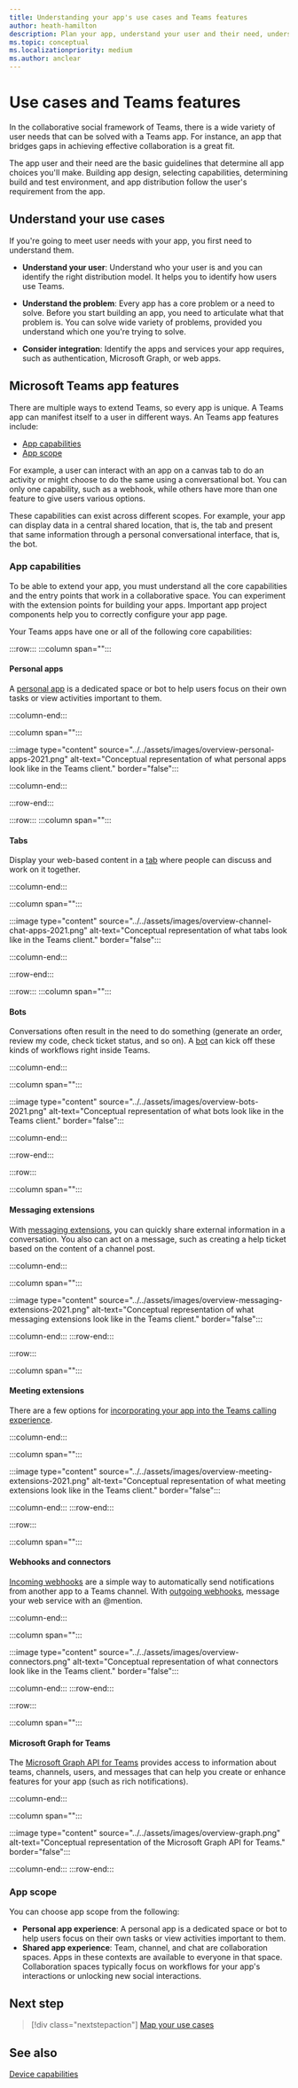 ```yaml
---
title: Understanding your app's use cases and Teams features
author: heath-hamilton
description: Plan your app, understand your user and their need, understand the user problems that your app would solve, plan user authentication and their onboarding experience
ms.topic: conceptual
ms.localizationpriority: medium
ms.author: anclear
---
```


# Use cases and Teams features

In the collaborative social framework of Teams, there is a wide variety of user needs that can be solved with a Teams app. For instance, an app that bridges gaps in achieving effective collaboration is a great fit.

The app user and their need are the basic guidelines that determine all app choices you'll make. Building app design, selecting capabilities, determining build and test environment, and app distribution follow the user's requirement from the app.

## Understand your use cases

If you're going to meet user needs with your app, you first need to understand them.

- **Understand your user**: Understand who your user is and you can identify the right distribution model. It helps you to identify how users use Teams.

- **Understand the problem**: Every app has a core problem or a need to solve. Before you start building an app, you need to articulate what that problem is. You can solve wide variety of problems, provided you understand which one you're trying to solve.

- **Consider integration**: Identify the apps and services your app requires, such as authentication, Microsoft Graph, or web apps.

## Microsoft Teams app features

There are multiple ways to extend Teams, so every app is unique. A Teams app can manifest itself to a user in different ways. An Teams app features include:

- [App capabilities](#app-capabilities)
- [App scope](#app-scope)

For example, a user can interact with an app on a canvas tab to do an activity or might choose to do the same using a conversational bot. You can only one capability, such as a webhook, while others have more than one feature to give users various options.

These capabilities can exist across different scopes. For example, your app can display data in a central shared location, that is, the tab and present that same information through a personal conversational interface, that is, the bot.

### App capabilities

To be able to extend your app, you must understand all the core capabilities and the entry points that work in a collaborative space. You can experiment with the extension points for building your apps. Important app project components help you to correctly configure your app page.

Your Teams apps have one or all of the following core capabilities:

:::row:::
   :::column span="":::

#### Personal apps

A [personal app](../../concepts/design/personal-apps.md) is a dedicated space or bot to help users focus on their own tasks or view activities important to them.

   :::column-end:::

   :::column span="":::

:::image type="content" source="../../assets/images/overview-personal-apps-2021.png" alt-text="Conceptual representation of what personal apps look like in the Teams client." border="false":::

   :::column-end:::

:::row-end:::

:::row:::
   :::column span="":::

#### Tabs

Display your web-based content in a [tab](../../tabs/what-are-tabs.md) where people can discuss and work on it together.

   :::column-end:::

   :::column span="":::

:::image type="content" source="../../assets/images/overview-channel-chat-apps-2021.png" alt-text="Conceptual representation of what tabs look like in the Teams client." border="false":::

   :::column-end:::

:::row-end:::

:::row:::
   :::column span="":::

#### Bots

Conversations often result in the need to do something (generate an order, review my code, check ticket status, and so on). A [bot](../../bots/what-are-bots.md) can kick off these kinds of workflows right inside Teams.

   :::column-end:::

   :::column span="":::

:::image type="content" source="../../assets/images/overview-bots-2021.png" alt-text="Conceptual representation of what bots look like in the Teams client." border="false":::

   :::column-end:::

:::row-end:::

:::row:::

   :::column span="":::

#### Messaging extensions

With [messaging extensions](../../messaging-extensions/what-are-messaging-extensions.md), you can quickly share external information in a conversation. You also can act on a message, such as creating a help ticket based on the content of a channel post.

   :::column-end:::

   :::column span="":::

:::image type="content" source="../../assets/images/overview-messaging-extensions-2021.png" alt-text="Conceptual representation of what messaging extensions look like in the Teams client." border="false":::

   :::column-end:::
:::row-end:::

:::row:::

   :::column span="":::

#### Meeting extensions

There are a few options for [incorporating your app into the Teams calling experience](../../apps-in-teams-meetings/design/designing-apps-in-meetings.md).

   :::column-end:::

   :::column span="":::

:::image type="content" source="../../assets/images/overview-meeting-extensions-2021.png" alt-text="Conceptual representation of what meeting extensions look like in the Teams client." border="false":::

   :::column-end:::
:::row-end:::

:::row:::

   :::column span="":::

#### Webhooks and connectors

[Incoming webhooks](../../webhooks-and-connectors/what-are-webhooks-and-connectors.md#incoming-webhooks) are a simple way to automatically send notifications from another app to a Teams channel. With [outgoing webhooks](../../webhooks-and-connectors/what-are-webhooks-and-connectors.md#outgoing-webhooks), message your web service with an @mention.

   :::column-end:::

   :::column span="":::

:::image type="content" source="../../assets/images/overview-connectors.png" alt-text="Conceptual representation of what connectors look like in the Teams client." border="false":::

   :::column-end:::
:::row-end:::

:::row:::

   :::column span="":::

#### Microsoft Graph for Teams

The [Microsoft Graph API for Teams](/graph/teams-concept-overview) provides access to information about teams, channels, users, and messages that can help you create or enhance features for your app (such as rich notifications).

   :::column-end:::

   :::column span="":::

:::image type="content" source="../../assets/images/overview-graph.png" alt-text="Conceptual representation of the Microsoft Graph API for Teams." border="false":::

   :::column-end:::
:::row-end:::

### App scope

You can choose app scope from the following:

- **Personal app experience**: A personal app is a dedicated space or bot to help users focus on their own tasks or view activities important to them.
- **Shared app experience**: Team, channel, and chat are collaboration spaces. Apps in these contexts are available to everyone in that space. Collaboration spaces typically focus on workflows for your app's interactions or unlocking new social interactions.

## Next step

> [!div class="nextstepaction"]
> [Map your use cases](../../concepts/design/map-use-cases.md)

## See also

[Device capabilities](~/concepts/device-capabilities/device-capabilities-overview.md)
